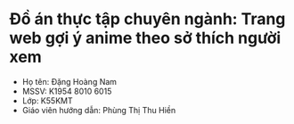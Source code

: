 # Đồ án thực tập chuyên ngành: Trang web gợi ý anime theo sở thích người xem

- Họ tên: Đặng Hoàng Nam
- MSSV: K1954 8010 6015
- Lớp: K55KMT
- Giáo viên hướng dẫn: Phùng Thị Thu Hiền

